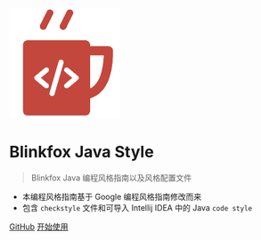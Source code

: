 ![logo](assets/images/logo.png)

# Blinkfox Java Style

> Blinkfox Java 编程风格指南以及风格配置文件

- 本编程风格指南基于 Google 编程风格指南修改而来
- 包含 `checkstyle` 文件和可导入 Intellij IDEA 中的 Java `code style`

[GitHub](https://github.com/blinkfox/java-style/)
[开始使用](README)
